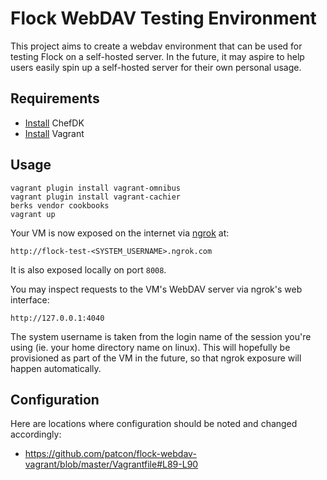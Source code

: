 # Flock WebDAV Testing Environment

This project aims to create a webdav environment that can be used for
testing Flock on a self-hosted server. In the future, it may aspire to
help users easily spin up a self-hosted server for their own personal
usage.

## Requirements

- [Install](https://downloads.chef.io/chef-dk/) ChefDK
- [Install](https://docs.vagrantup.com/v2/installation/) Vagrant

## Usage

```
vagrant plugin install vagrant-omnibus
vagrant plugin install vagrant-cachier
berks vendor cookbooks
vagrant up
```

Your VM is now exposed on the internet via [ngrok](ihttps://ngrok.com/)
at:

    http://flock-test-<SYSTEM_USERNAME>.ngrok.com

It is also exposed locally on port `8008`.

You may inspect requests to the VM's WebDAV server via ngrok's web
interface:

    http://127.0.0.1:4040

The system username is taken from the login name of the session you're
using (ie. your home directory name on linux). This will hopefully be
provisioned as part of the VM in the future, so that ngrok exposure will
happen automatically.

## Configuration

Here are locations where configuration should be noted and changed
accordingly:

- https://github.com/patcon/flock-webdav-vagrant/blob/master/Vagrantfile#L89-L90
